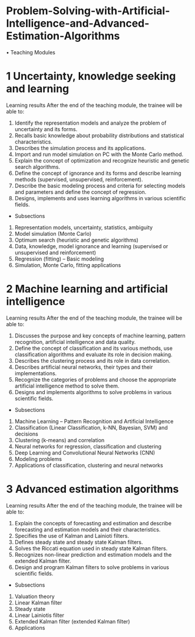 # Problem-Solving-with-Artificial-Intelligence-and-Advanced-Estimation-Algorithms

• Teaching Modules

# 1 Uncertainty, knowledge seeking and learning

Learning results
After the end of the teaching module, the trainee will be able to:
1) Identify the representation models and analyze the problem of uncertainty and its forms.
2) Recalls basic knowledge about probability distributions and statistical characteristics.
3) Describes the simulation process and its applications.
4) Import and run model simulation on PC with the Monte Carlo method.
5) Explain the concept of optimization and recognize heuristic and genetic search algorithms.
6) Define the concept of ignorance and its forms and describe learning methods (supervised, unsupervised, reinforcement).
7) Describe the basic modeling process and criteria for selecting models and parameters and define the concept of regression.
8) Designs, implements and uses learning algorithms in various scientific fields.
- Subsections
1) Representation models, uncertainty, statistics, ambiguity
2) Model simulation (Monte Carlo)
3) Optimum search (heuristic and genetic algorithms)
4) Data, knowledge, model ignorance and learning (supervised or unsupervised and reinforcement)
5) Regression (fitting) – Basic modeling
6) Simulation, Monte Carlo, fitting applications

# 2 Machine learning and artificial intelligence
Learning results
After the end of the teaching module, the trainee will be able to:
1) Discusses the purpose and key concepts of machine learning, pattern recognition, artificial intelligence and data quality.
2) Define the concept of classification and its various methods, use classification algorithms and evaluate its role in decision making.
3) Describes the clustering process and its role in data correlation.
4) Describes artificial neural networks, their types and their implementations.
5) Recognize the categories of problems and choose the appropriate artificial intelligence method to solve them.
6) Designs and implements algorithms to solve problems in various scientific fields.
- Subsections
1) Machine Learning – Pattern Recognition and Artificial Intelligence
2) Classification (Linear Classification, k-NN, Bayesian, SVM) and decisions
3) Clustering (k-means) and correlation
4) Neural networks for regression, classification and clustering
5) Deep Learning and Convolutional Neural Networks (CNN)
6) Modeling problems
7) Applications of classification, clustering and neural networks

# 3 Advanced estimation algorithms
Learning results
After the end of the teaching module, the trainee will be able to:
1) Explain the concepts of forecasting and estimation and describe forecasting and estimation models and their characteristics.
2) Specifies the use of Kalman and Lainioti filters.
3) Defines steady state and steady state Kalman filters.
4) Solves the Riccati equation used in steady state Kalman filters.
5) Recognizes non-linear prediction and estimation models and the extended Kalman filter.
6) Design and program Kalman filters to solve problems in various scientific fields.
- Subsections
1) Valuation theory
2) Linear Kalman filter
3) Steady state
4) Linear Lainiotis filter
5) Extended Kalman filter (extended Kalman filter)
6) Applications
